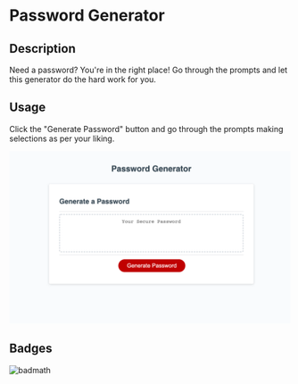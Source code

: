 # Password Generator

## Description

Need a password? You're in the right place! Go through the prompts and let this generator do the hard work for you. 

## Usage

Click the "Generate Password" button and go through the prompts making selections as per your liking. 

 ![photo](assets/images/screenshot.png)


## Badges

![badmath](https://img.shields.io/github/languages/top/lernantino/badmath)

